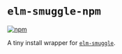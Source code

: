 # `elm-smuggle-npm`

[![npm](https://img.shields.io/npm/v/elm-smuggle.svg)](https://www.npmjs.com/package/elm-smuggle)

A tiny install wrapper for [`elm-smuggle`](https://github.com/jmackie/elm-smuggle).
